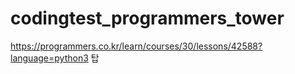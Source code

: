 ﻿# codingtest_programmers_tower
https://programmers.co.kr/learn/courses/30/lessons/42588?language=python3
탑
